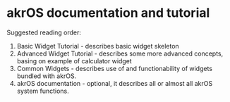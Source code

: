 # akrOS documentation and tutorial

Suggested reading order:

1. Basic Widget Tutorial - describes basic widget skeleton
2. Advanced Widget Tutorial - describes some more advanced concepts, basing on example of calculator widget
3. Common Widgets - describes use of and functionability of widgets bundled with akrOS.
4. akrOS documentation - optional, it describes all or almost all akrOS system functions.
